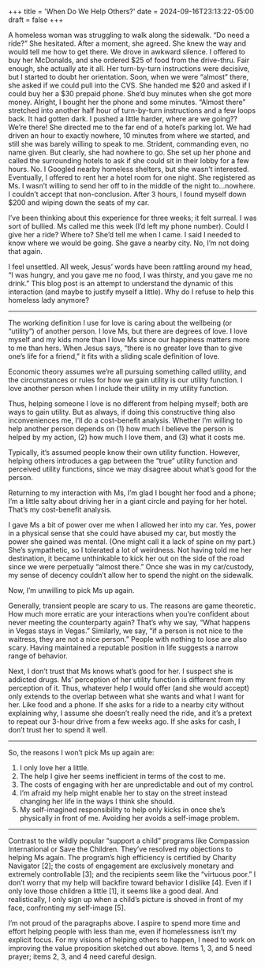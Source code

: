 +++
title = 'When Do We Help Others?'
date = 2024-09-16T23:13:22-05:00
draft = false
+++

A homeless woman was struggling to walk along the sidewalk. “Do need a ride?” She hesitated. After a moment, she agreed. She knew the way and would tell me how to get there. We drove in awkward silence. I offered to buy her McDonalds, and she ordered $25 of food from the drive-thru. Fair enough, she actually ate it all. Her turn-by-turn instructions were decisive, but I started to doubt her orientation. Soon, when we were “almost” there, she asked if we could pull into the CVS. She handed me $20 and asked if I could buy her a $30 prepaid phone. She’d buy minutes when she got more money. Alright, I bought her the phone and some minutes. “Almost there” stretched into another half hour of turn-by-turn instructions and a few loops back. It had gotten dark. I pushed a little harder, where are we going?? We’re there! She directed me to the far end of a hotel’s parking lot. We had driven an hour to exactly nowhere, 10 minutes from where we started, and still she was barely willing to speak to me. Strident, commanding even, no name given. But clearly, she had nowhere to go. She set up her phone and called the surrounding hotels to ask if she could sit in their lobby for a few hours. No. I Googled nearby homeless shelters, but she wasn’t interested. Eventually, I offered to rent her a hotel room for one night. She registered as Ms. I wasn’t willing to send her off to in the middle of the night to…nowhere. I couldn’t accept that non-conclusion. After 3 hours, I found myself down $200 and wiping down the seats of my car. 

I’ve been thinking about this experience for three weeks; it felt surreal. I was sort of bullied. Ms called me this week (I’d left my phone number). Could I give her a ride? Where to? She’d tell me when I came. I said I needed to know where we would be going. She gave a nearby city. No, I’m not doing that again.

I feel unsettled. All week, Jesus’ words have been rattling around my head, “I was hungry, and you gave me no food, I was thirsty, and you gave me no drink.” This blog post is an attempt to understand the dynamic of this interaction (and maybe to justify myself a little). Why do I refuse to help this homeless lady anymore?

---

The working definition I use for love is caring about the wellbeing (or “utility”) of another person. I love Ms, but there are degrees of love. I love myself and my kids more than I love Ms since our happiness matters more to me than hers. When Jesus says, “there is no greater love than to give one’s life for a friend,” it fits with a sliding scale definition of love.

Economic theory assumes we’re all pursuing something called utility, and the circumstances or rules for how we gain utility is our utility function. I love another person when I include their utility in my utility function. 

Thus, helping someone I love is no different from helping myself; both are ways to gain utility. But as always, if doing this constructive thing also inconveniences me, I’ll do a cost-benefit analysis. Whether I’m willing to help another person depends on (1) how much I believe the person is helped by my action, (2) how much I love them, and (3) what it costs me. 

Typically, it’s assumed people know their own utility function. However, helping others introduces a gap between the “true” utility function and perceived utility functions, since we may disagree about what’s good for the person.

Returning to my interaction with Ms, I’m glad I bought her food and a phone; I’m a little salty about driving her in a giant circle and paying for her hotel. That’s my cost-benefit analysis. 

I gave Ms a bit of power over me when I allowed her into my car. Yes, power in a physical sense that she could have abused my car, but mostly the power she gained was mental. (One might call it a lack of spine on my part.) She’s sympathetic, so I tolerated a lot of weirdness. Not having told me her destination, it became unthinkable to kick her out on the side of the road since we were perpetually “almost there.” Once she was in my car/custody, my sense of decency couldn’t allow her to spend the night on the sidewalk.

Now, I’m unwilling to pick Ms up again. 

Generally, transient people are scary to us. The reasons are game theoretic. How much more erratic are your interactions when you’re confident about never meeting the counterparty again? That’s why we say, “What happens in Vegas stays in Vegas.” Similarly, we say, “if a person is not nice to the waitress, they are not a nice person.” People with nothing to lose are also scary. Having maintained a reputable position in life suggests a narrow range of behavior.

Next, I don’t trust that Ms knows what’s good for her. I suspect she is addicted drugs. Ms’ perception of her utility function is different from my perception of it. Thus, whatever help I would offer (and she would accept) only extends to the overlap between what she wants and what I want for her. Like food and a phone. If she asks for a ride to a nearby city without explaining why, I assume she doesn’t really need the ride, and it’s a pretext to repeat our 3-hour drive from a few weeks ago. If she asks for cash, I don’t trust her to spend it well.

---

So, the reasons I won’t pick Ms up again are:
1.	I only love her a little.
2.	The help I give her seems inefficient in terms of the cost to me.
3.	The costs of engaging with her are unpredictable and out of my control.
4.	I’m afraid my help might enable her to stay on the street instead changing her life in the ways I think she should.
5.	My self-imagined responsibility to help only kicks in once she’s physically in front of me. Avoiding her avoids a self-image problem.

---

Contrast to the wildly popular “support a child” programs like Compassion International or Save the Children. They’ve resolved my objections to helping Ms again. The program’s high efficiency is certified by Charity Navigator [2]; the costs of engagement are exclusively monetary and extremely controllable [3]; and the recipients seem like the “virtuous poor.” I don’t worry that my help will backfire toward behavior I dislike [4]. Even if I only love those children a little [1], it seems like a good deal. And realistically, I only sign up when a child’s picture is shoved in front of my face, confronting my self-image [5].

I’m not proud of the paragraphs above. I aspire to spend more time and effort helping people with less than me, even if homelessness isn’t my explicit focus. For my visions of helping others to happen, I need to work on improving the value proposition sketched out above. Items 1, 3, and 5 need prayer; items 2, 3, and 4 need careful design.